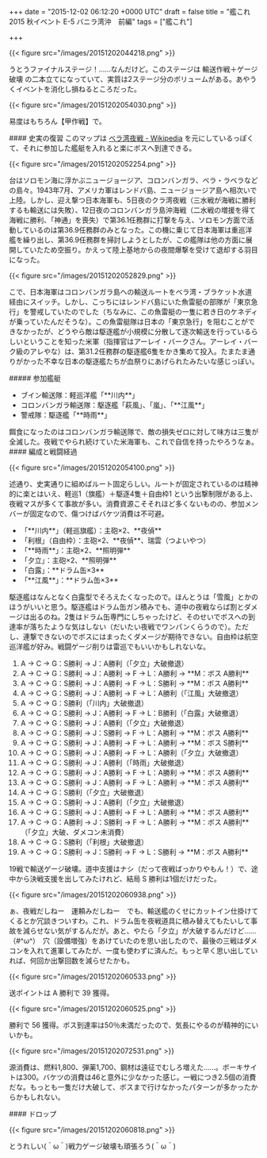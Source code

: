 
+++
date = "2015-12-02 06:12:20 +0000 UTC"
draft = false
title = "艦これ 2015 秋イベント E-5 バニラ湾沖　前編"
tags = ["艦これ"]

+++


{{< figure src="/images/20151202044218.png"  >}}

うとうファイナルステージ！……なんだけど。このステージは 輸送作戦＋ゲージ破壊 の二本立てになっていて、実質は2ステージ分のボリュームがある。あやうくイベントを消化し損ねるところだった。

{{< figure src="/images/20151202054030.png"  >}}

易度はもちろん【甲作戦】で。

<div class="section">
    #### 史実の復習
    このマップは <a href="https://ja.wikipedia.org/wiki/%E3%83%99%E3%83%A9%E6%B9%BE%E5%A4%9C%E6%88%A6">ベラ湾夜戦 - Wikipedia</a> を元にしているっぽくて、それに参加した艦艇を入れると楽にボスへ到達できる。

{{< figure src="/images/20151202052254.png"  >}}

台はソロモン海に浮かぶニュージョージア、コロンバンガラ、ベラ・ラベラなどの島々。1943年7月、アメリカ軍はレンドバ島、ニュージョージア島へ相次いで上陸。しかし、迎え撃つ日本海軍も、5日夜のクラ湾夜戦（三水戦が海戦に勝利するも輸送には失敗）、12日夜のコロンバンガラ島沖海戦（二水戦の増援を得て海戦に勝利、「神通」を喪失）で第36.1任務群に打撃を与え、ソロモン方面で活動しているのは第36.9任務群のみとなった。この機に乗じて日本海軍は重巡洋艦を繰り出し、第36.9任務群を掃討しようとしたが、この艦隊は他の方面に展開していたため空振り。かえって陸上基地からの夜間爆撃を受けて退却する羽目になった。

{{< figure src="/images/20151202052829.png"  >}}

こで、日本海軍はコロンバンガラ島への輸送ルートをベラ湾・ブラケット水道経由にスイッチ。しかし、こっちにはレンドバ島にいた魚雷艇の部隊が「東京急行」を警戒していたのでした（ちなみに、この魚雷艇の一隻に若き日のケネディが乗っていたんだそうな）。この魚雷艇隊は日本の「東京急行」を阻むことができなかったが、どうやら敵は駆逐艦が小規模に分散して逐次輸送を行っているらしいということを知った米軍（指揮官はアーレイ・バークさん。アーレイ・バーク級のアレやな）は、第31.2任務群の駆逐艦6隻をかき集めて投入。たまたま通りがかった不幸な日本の駆逐艦たちが血祭りにあげられたみたいな感じっぽい。

<div class="section">
    ##### 参加艦艇
    
<ul>
<li>ブイン輸送隊：軽巡洋艦「**川内**」</li>
<li>コロンバンガラ輸送隊：駆逐艦「萩風」、「嵐」、「**江風**」</li>
<li>警戒隊：駆逐艦「**時雨**」</li>
</ul>餌食になったのはコロンバンガラ輸送隊で、敵の損失ゼロに対して味方は三隻が全滅した。夜戦でやられ続けていた米海軍も、これで自信を持ったやろうなぁ。

</div>
</div>
<div class="section">
    #### 編成と戦闘経過
    

{{< figure src="/images/20151202054100.png"  >}}

述通り、史実通りに組めばルート固定らしい。ルートが固定されているのは精神的に楽とはいえ、軽巡1（旗艦）＋駆逐4隻＋自由枠1 という出撃制限がある上、夜戦マスが多くて事故が多い。消費資源こそそれほど多くないものの、参加メンバーが固定なので、傷つけばバケツ消費は不可避。

<ul>
<li>「**川内**」（軽巡旗艦）：主砲×2、**夜偵**</li>
<li>「利根」（自由枠）：主砲×2、**夜偵**、瑞雲（つよいやつ）</li>
<li>「**時雨**」：主砲×2、**照明弾**</li>
<li>「夕立」：主砲×2、**照明弾**</li>
<li>「白露」：**ドラム缶×3**</li>
<li>「**江風**」：**ドラム缶×3**</li>
</ul>駆逐艦はなんとなく白露型でそろえたくなったので。ほんとうは「雪風」とかのほうがいいと思う。駆逐艦はドラム缶ガン積みでも、道中の夜戦ならば割とダメージは出るのね。2隻はドラム缶専門にしちゃったけど、そのせいでボスへの到達率が落ちたような気はしない（だいたい夜戦でワンパンくらうので）。ただし、連撃できないのでボスにはまったくダメージが期待できない。自由枠は航空巡洋艦が好み。戦闘ゲージ削りは雷巡でもいいかもしれないな。

<ol>
<li>A → C → G：S勝利 → J：A勝利（「夕立」大破撤退）</li>
<li>A → C → G：S勝利 → J：A勝利 → F → L：A勝利 → **M：ボス A勝利**	</li>
<li>A → C → G：S勝利 → J：A勝利 → F → L：S勝利 → **M：ボス A勝利**	</li>
<li>A → C → G：S勝利 → J：A勝利 → F → L：A勝利（「江風」大破撤退）	</li>
<li>A → C → G：S勝利（「川内」大破撤退）	</li>
<li>A → C → G：S勝利 → J：A勝利 → F → L：B勝利（「白露」大破撤退）</li>
<li>A → C → G：S勝利 → J：A勝利（「夕立」大破撤退）</li>
<li>A → C → G：S勝利 → J：S勝利 → F → L：A勝利 → **M：ボス A勝利**	</li>
<li>A → C → G：S勝利 → J：A勝利 → F → L：A勝利 → **M：ボス S勝利**	</li>
<li>A → C → G：S勝利 → J：A勝利 → F → L：A勝利（「夕立」大破撤退）	</li>
<li>A → C → G：S勝利 → J：A勝利（「時雨」大破撤退）</li>
<li>A → C → G：S勝利 → J：A勝利 → F → L：A勝利 → **M：ボス A勝利**	</li>
<li>A → C → G：S勝利 → J：A勝利 → F → L：A勝利 → **M：ボス A勝利**	</li>
<li>A → C → G：S勝利（「夕立」大破撤退）	</li>
<li>A → C → G：S勝利 → J：A勝利（「夕立」大破撤退）	</li>
<li>A → C → G：S勝利 → J：A勝利 → F → L：A勝利 → **M：ボス A勝利**	</li>
<li>A → C → G：A勝利 → J：S勝利 → F → L：A勝利 → **M：ボス A勝利**（「夕立」大破、ダメコン未消費）	</li>
<li>A → C → G：S勝利（「利根」大破撤退）</li>
<li>A → C → G：S勝利 → J：S勝利 → F → L：S勝利 → **M：ボス A勝利**	</li>
</ol>19戦で輸送ゲージ破壊。道中支援はナシ（だって夜戦ばっかりやもん！）で、途中から決戦支援を出してみたけれど、結局 S 勝利は1個だけだった。

{{< figure src="/images/20151202060938.png"  >}}

ぁ、夜戦だしねー　運頼みだしねー　でも、輸送艦のくせにカットイン仕掛けてくるとか冗談きついすわ。これ、ドラム缶を夜戦道具に積み替えてもたいして事故を減らせない気がするんだが。あと、やたら「夕立」が大破するんだけど……（#^ω^）　穴（設備増強）をあけていたのを思い出したので、最後の三戦はダメコンを入れて進軍してみたが、一度も使わずに済んだ。もっと早く思い出していれば、何回か出撃回数を減らせたかも。

{{< figure src="/images/20151202060533.png"  >}}

送ポイントは A 勝利で 39 獲得。

{{< figure src="/images/20151202060525.png"  >}}

 勝利で 56 獲得。ボス到達率は50％未満だったので、気長にやるのが精神的にいいかも。

{{< figure src="/images/20151202072531.png"  >}}

源消費は、燃料1,800、弾薬1,700、鋼材は遠征でむしろ増えた……。ボーキサイトは300。バケツの消費は46と意外に少なかった感じ。一戦につき2.5個の消費だな。もっとも一隻だけ大破して、ボスまで行けなかったパターンが多かったからかもしれない。

</div>
<div class="section">
    #### ドロップ
    

{{< figure src="/images/20151202060818.png"  >}}

とうれしい(＾ω＾)戦力ゲージ破壊も頑張ろう(＾ω＾)

</div>

